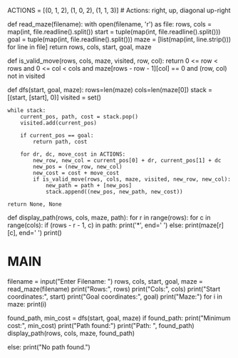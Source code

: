 ACTIONS = [(0, 1, 2), (1, 0, 2), (1, 1, 3)]  # Actions: right, up, diagonal up-right

def read_maze(filename):
    with open(filename, 'r') as file:
        rows, cols = map(int, file.readline().split())
        start = tuple(map(int, file.readline().split()))
        goal = tuple(map(int, file.readline().split()))
        maze = [list(map(int, line.strip())) for line in file]
    return rows, cols, start, goal, maze

def is_valid_move(rows, cols, maze, visited, row, col):
    return 0 <= row < rows and 0 <= col < cols and maze[rows - row - 1][col] == 0 and (row, col) not in visited

def dfs(start, goal, maze):
    rows=len(maze)
    cols=len(maze[0])
    stack = [(start, [start], 0)] 
    visited = set()
    
    while stack:
        current_pos, path, cost = stack.pop()
        visited.add(current_pos)
        
        if current_pos == goal:
            return path, cost
        
        for dr, dc, move_cost in ACTIONS:
            new_row, new_col = current_pos[0] + dr, current_pos[1] + dc
            new_pos = (new_row, new_col)
            new_cost = cost + move_cost
            if is_valid_move(rows, cols, maze, visited, new_row, new_col):
                new_path = path + [new_pos]
                stack.append((new_pos, new_path, new_cost))
    
    return None, None

def display_path(rows, cols, maze, path):
    for r in range(rows):
        for c in range(cols):
            if (rows - r - 1, c) in path:
                print('*', end=' ')
            else:
                print(maze[r][c], end=' ')
        print()
# MAIN
filename = input("Enter Filename: ")
rows, cols, start, goal, maze = read_maze(filename)
print("Rows:", rows)
print("Cols:", cols)
print("Start coordinates:", start)
print("Goal coordinates:", goal)
print("Maze:")
for i in maze:
    print(i)

found_path, min_cost = dfs(start, goal, maze)
if found_path:
    print("Minimum cost:", min_cost)
    print("Path found:")
    print("Path: ", found_path)
    display_path(rows, cols, maze, found_path)
    
else:
    print("No path found.")
